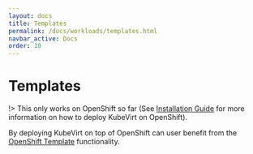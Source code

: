 ```yaml
---
layout: docs
title: Templates
permalink: /docs/workloads/templates.html
navbar_active: Docs
order: 10
---
```


# Templates

!> This only works on OpenShift so far \(See [Installation Guide](/docs/installation) for more information on how to deploy KubeVirt on OpenShift\).

By deploying KubeVirt on top of OpenShift can user benefit from the [OpenShift Template](https://docs.openshift.org/latest/dev_guide/templates.html) functionality.
